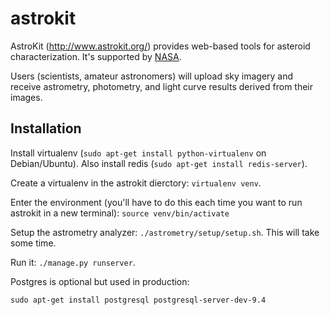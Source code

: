 # astrokit

AstroKit (http://www.astrokit.org/) provides web-based tools for asteroid
characterization.  It's supported by [NASA](http://nspires.nasaprs.com/external/).

Users (scientists, amateur astronomers) will upload sky imagery and receive
astrometry, photometry, and light curve results derived from their images.

## Installation

Install virtualenv (`sudo apt-get install python-virtualenv` on Debian/Ubuntu).  Also install redis (`sudo apt-get install redis-server`).

Create a virtualenv in the astrokit dierctory: `virtualenv venv`.

Enter the environment (you'll have to do this each time you want to run astrokit in a new terminal): `source venv/bin/activate`

Setup the astrometry analyzer: `./astrometry/setup/setup.sh`.  This will take some time.

Run it:  `./manage.py runserver`.

Postgres is optional but used in production:

    sudo apt-get install postgresql postgresql-server-dev-9.4
